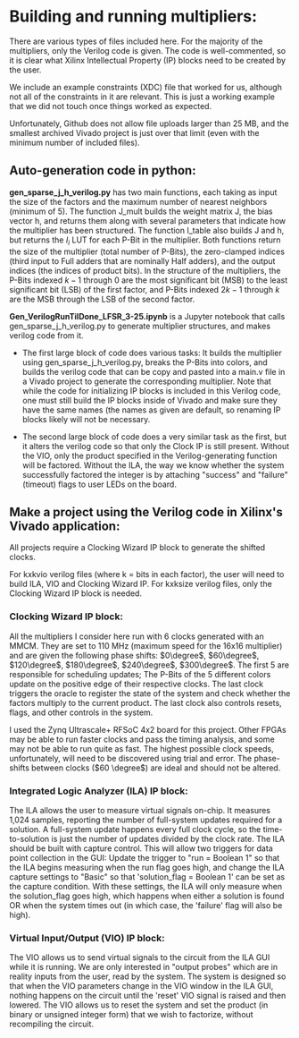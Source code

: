 # Building and running multipliers:
There are various types of files included here. For the majority of the multipliers, only the Verilog code is given. The code is well-commented, so it is clear what Xilinx Intellectual Property (IP) blocks need to be created by the user.

We include an example constraints (XDC) file that worked for us, although not all of the constraints in it are relevant. This is just a working example that we did not touch once things worked as expected.

Unfortunately, Github does not allow file uploads larger than 25 MB, and the smallest archived Vivado project is just over that limit (even with the minimum number of included files).

## Auto-generation code in python:
**gen_sparse_j_h_verilog.py** has two main functions, each taking as input the size of the factors and the maximum number of nearest neighbors (minimum of 5). The function J_mult builds the weight matrix J, the bias vector h, and returns them along with several parameters that indicate how the multiplier has been structured. The function I_table also builds J and h, but returns the $I_i$ LUT for each P-Bit in the multiplier. Both functions return the size of the multiplier (total number of P-Bits), the zero-clamped indices (third input to Full adders that are nominally Half adders), and the output indices (the indices of product bits). In the structure of the multipliers, the P-Bits indexed $k-1$ through 0 are the most significant bit (MSB) to the least significant bit (LSB) of the first factor, and P-Bits indexed $2k-1$ through $k$ are the MSB through the LSB of the second factor. 

**Gen_VerilogRunTilDone_LFSR_3-25.ipynb** is a Jupyter notebook that calls gen_sparse_j_h_verilog.py to generate multiplier structures, and makes verilog code from it. 

- The first large block of code does various tasks: It builds the multiplier using gen_sparse_j_h_verilog.py, breaks the P-Bits into colors, and builds the verilog code that can be copy and pasted into a main.v file in a Vivado project to generate the corresponding multiplier. Note that while the code for initializing IP blocks is included in this Verilog code, one must still build the IP blocks inside of Vivado and make sure they have the same names (the names as given are default, so renaming IP blocks likely will not be necessary. 

- The second large block of code does a very similar task as the first, but it alters the verilog code so that only the Clock IP is still present. Without the VIO, only the product specified in the Verilog-generating function will be factored. Without the ILA, the way we know whether the system successfully factored the integer is by attaching "success" and "failure" (timeout) flags to user LEDs on the board.

## Make a project using the Verilog code in Xilinx's Vivado application:
All projects require a Clocking Wizard IP block to generate the shifted clocks.

For kxkvio verilog files (where k = bits in each factor), the user will need to build ILA, VIO and Clocking Wizard IP.
For kxksize verilog files, only the Clocking Wizard IP block is needed.

### Clocking Wizard IP block:
All the multipliers I consider here run with 6 clocks generated with an MMCM. They are set to 110 MHz (maximum speed for the 16x16 multiplier) and are given the following phase shifts: $0\degree$, $60\degree$, $120\degree$, $180\degree$, $240\degree$, $300\degree$. The first 5 are responsible for scheduling updates; The P-Bits of the 5 different colors update on the positive edge of their respective clocks. The last clock triggers the oracle to register the state of the system and check whether the factors multiply to the current product. The last clock also controls resets, flags, and other controls in the system. 

I used the Zynq Ultrascale+ RFSoC 4x2 board for this project. Other FPGAs may be able to run faster clocks and pass the timing analysis, and some may not be able to run quite as fast. The highest possible clock speeds, unfortunately, will need to be discovered using trial and error. The phase-shifts between clocks ($60 \degree$) are ideal and should not be altered. 

### Integrated Logic Analyzer (ILA) IP block:
The ILA allows the user to measure virtual signals on-chip. It measures 1,024 samples, reporting the number of full-system updates required for a solution. A full-system update happens every full clock cycle, so the time-to-solution is just the number of updates divided by the clock rate. The ILA should be built with capture control. This will allow two triggers for data point collection in the GUI: Update the trigger to "run = Boolean 1" so that the ILA begins measuring when the run flag goes high, and change the ILA capture settings to "Basic" so that 'solution_flag = Boolean 1' can be set as the capture condition. With these settings, the ILA will only measure when the solution_flag goes high, which happens when either a solution is found OR when the system times out (in which case, the 'failure' flag will also be high).

### Virtual Input/Output (VIO) IP block:
The VIO allows us to send virtual signals to the circuit from the ILA GUI while it is running. We are only interested in "output probes" which are in reality inputs from the user, read by the system. The system is designed so that when the VIO parameters change in the VIO window in the ILA GUI, nothing happens on the circuit until the 'reset' VIO signal is raised and then lowered. The VIO allows us to reset the system and set the product (in binary or unsigned integer form) that we wish to factorize, without recompiling the circuit. 
